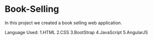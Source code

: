 # Book-Selling

In this project we created a book selling web application.

Language Used:
1.HTML
2.CSS
3.BootStrap
4.JavaScript
5.AngularJS

